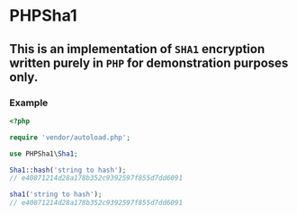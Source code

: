 # PHPSha1

## This is an implementation of `SHA1` encryption written purely in `PHP` for demonstration purposes only.

### Example
```php
<?php

require 'vendor/autoload.php';

use PHPSha1\Sha1;

Sha1::hash('string to hash');
// e40871214d28a178b352c9392597f855d7dd6091

sha1('string to hash');
// e40871214d28a178b352c9392597f855d7dd6091

```
